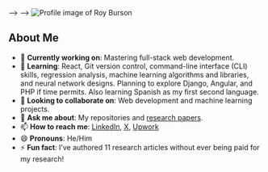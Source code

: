 <!--
**bursonskullz/Bursonskullz** is a ✨ _special_ ✨ repository because its `README.md` (this file) appears on your GitHub profile.
-->

<picture>
  <!source media="(prefers-color-scheme: dark)" srcset="YOUR-DARKMODE-IMAGE-URL"> -->
  <!source media="(prefers-color-scheme: light)" srcset="YOUR-LIGHTMODE-IMAGE-URL">-->
  <img alt="Profile image of Roy Burson" src="https://ibb.co/s9VyL7wH">
</picture>

## About Me

- 🔭 **Currently working on**: Mastering full-stack web development.
- 🌱 **Learning**: React, Git version control, command-line interface (CLI) skills, regression analysis, machine learning algorithms and libraries, and neural network designs. Planning to explore Django, Angular, and PHP if time permits. Also learning Spanish as my first second language.
- 👯 **Looking to collaborate on**: Web development and machine learning projects.
- 💬 **Ask me about**: My repositories and [research papers](https://www.researchgate.net/profile/Roy-Burson-2).
- 📫 **How to reach me**: [LinkedIn](https://www.linkedin.com/in/roy-burson-047199343/), [X](https://x.com/burson_research), [Upwork](https://www.upwork.com/freelancers/~013a2d8e758f218f85)
- 😄 **Pronouns**: He/Him
- ⚡ **Fun fact**: I’ve authored 11 research articles without ever being paid for my research!
